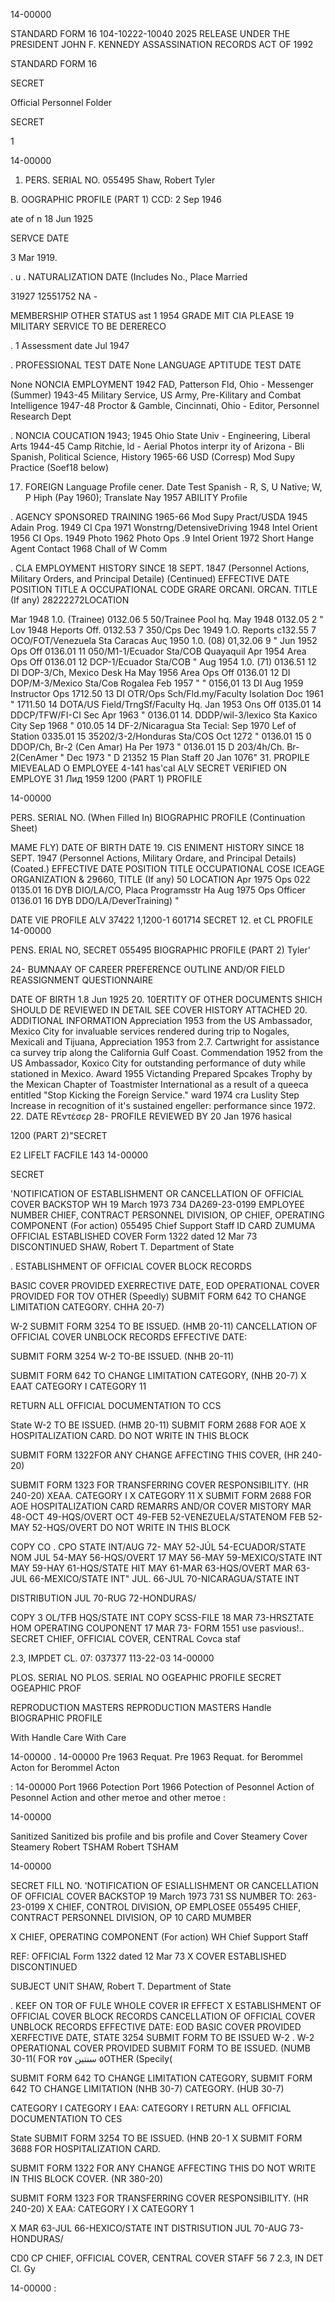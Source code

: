 14-00000

STANDARD FORM 16
104-10222-10040
2025 RELEASE UNDER THE PRESIDENT JOHN F. KENNEDY ASSASSINATION RECORDS ACT OF 1992

STANDARD FORM 16

SECRET

Official Personnel Folder

SECRET

1

14-00000

1. PERS. SERIAL NO. 
055495 
Shaw, Robert Tyler

B. OOGRAPHIC PROFILE (PART 1) CCD: 2 Sep 1946

ate of n 18 Jun 1925

SERVCE DATE

3 Mar 1919.

. u . NATURALIZATION DATE (Includes No., Place
Married

31927 12551752
NA -

MEMBERSHIP
OTHER STATUS
ast 1 1954
GRADE
MIT CIA
PLEASE 19
MILITARY SERVICE
TO BE
DERERECO

. 1 Assessment date
Jul 1947

. PROFESSIONAL TEST DATE
None
LANGUAGE APTITUDE TEST DATE

None
NONCIA EMPLOYMENT
1942 FAD, Patterson Fld, Ohio - Messenger (Summer)
1943-45 Military Service, US Army, Pre-Kilitary and Combat Intelligence
1947-48 Proctor & Gamble, Cincinnati, Ohio - Editor, Personnel Research Dept

. NONCIA COUCATION
1943; 1945 Ohio State Univ - Engineering, Liberal Arts
1944-45 Camp Ritchie, ld - Aerial Photos interpr
ity of Arizona - Bli Spanish, Political Science, History
1965-66 USD (Corresp) Mod Supy Practice (Soef18 below)

17. FOREIGN Language Profile
cener. Date Test
Spanish - R, S, U Native; W, P Hiph (Pay 1960); Translate Nay 1957
ABILITY
Profile

. AGENCY SPONSORED TRAINING 1965-66 Mod Supy Pract/USDA
1945 Adain Prog. 1949 СІ Сра 1971 Wonstrng/DetensiveDriving
1948 Intel Orient 1956 CI Ops.
1949 Photo 1962 Photo Ops
.9 Intel Orient 1972 Short Hange Agent Contact
1968 Chall of W Comm

. CLA EMPLOYMENT HISTORY SINCE 18 SEPT. 1847 (Personnel Actions, Military Orders, and Principal Detaile) (Centinued)
EFFECTIVE DATE POSITION TITLE A OCCUPATIONAL CODE GRARE ORCANI. ORCAN. TITLE (If any) 28222272LOCATION

Mar 1948 1.0. (Trainee) 0132.06 5 50/Trainee Pool hq.
May 1948 0132.05 2 "
Lov 1948 Heports Off. 0132.53 7 350/Cps
Dec 1949 1.O. Reports c132.55 7 OCO/FOT/Venezuela Sta Caracas
Αυς 1950 1.0. (08) 01,32.06 9 "
Jun 1952 Ops Off 0136.01 11 050/M1-1/Ecuador Sta/COB Quayaquil
Apr 1954 Area Ops Off 0136.01 12 DCP-1/Ecuador Sta/COB "
Aug 1954 1.0. (71) 0136.51 12 DI DOP-3/Ch, Mexico Desk Ha
May 1956 Area Ops Off 0136.01 12 DI DOP/M-3/Mexico Sta/Сов Rogalea
Feb 1957 " " 0156,01 13 DI
Aug 1959 Instructor Ops 1712.50 13 DI OTR/Ops Sch/Fld.my/Faculty Isolation
Doc 1961 " 1711.50 14 DOTA/US Field/TrngSf/Faculty Hq.
Jan 1953 Ons Off 0135.01 14 DDCP/TFW/FI-CI Sec
Apr 1963 " 0136.01 14. DDDP/wil-3/lexico Sta Kaxico City
Sep 1968 " 010.05 14 DF-2/Nicaragua Sta Tecial:
Sep 1970 Lef of Station 0335.01 15 35202/3-2/Honduras Sta/COS
Oct 1272 " 0136.01 15 0 DDOP/Ch, Br-2 (Cen Amar) Ha
Per 1973 " 0136.01 15 D 203/4h/Ch. Br-2(CenAmer "
Dec 1973 "
D 21352 15 Plan Staff
20 Jan 1076"
31. PROPILE MIEVEALAD O EMPLOYEE
4-141
has'cal
ALV SECRET VERIFIED ON EMPLOYE
31 Лид 1959
1200 (PART 1)
PROFILE

14-00000

PERS. SERIAL NO.
(When Filled In)
BIOGRAPHIC PROFILE (Continuation Sheet)

MAME FLY) DATE OF BIRTH DATE
19. CIS ENIMENT HISTORY SINCE 18 SEPT. 1947 (Personnel Actions, Military Ordare, and Principal Details) (Coated.)
EFFECTIVE DATE POSITION TITLE OCCUPATIONAL COSE ICEAGE ORGANIZATION & 29660, TITLE (If any) 50 LOCATION
Apr 1975 Ops 022 0135.01 16 DYB DIO/LA/CO, Placa Programsstr Ha
Aug 1975 Ops Officer 0136.01 16 DYB DDO/LA/DeverTraining) "

DATE VIE PROFILE ALV 37422
1,1200-1 601714 SECRET
12. et CL PROFILE
14-00000

PENS. ERIAL NO, SECRET
055495 BIOGRAPHIC PROFILE (PART 2)
Tyler'

24- BUMNAAY OF CAREER PREFERENCE OUTLINE AND/OR FIELD REASSIGNMENT QUESTIONNAIRE

DATE OF BIRTH
1.8 Jun 1925
20. 10ERTITY OF OTHER DOCUMENTS SHICH SHOULD DE REVIEWED IN DETAIL
SEE COVER HISTORY ATTACHED
20. ADDITIONAL INFORMATION
Appreciation 1953 from the US Ambassador, Mexico City for invaluable services
rendered during trip to Nogales, Mexicali and Tijuana,
Appreciation 1953 from 2.7. Cartwright for assistance ca survey trip along the
California Gulf Coast.
Commendation 1952 from the US Ambassador, Koxico City for outstanding performance of
duty while stationed in Mexico.
Award 1955 Victanding Prepared Spcakes Trophy by the Mexican Chapter of Toastmister
International as a result of a queeca entitled "Stop Kicking the Foreign Service."
ward 1974 cra Luslity Step Increase in recognition of it's sustained engeller:
performance since 1972.
22. DATE REντέσερ 28- PROFILE REVIEWED BY
20 Jan 1976 hasical

1200 (PART 2)"SECRET

E2 LIFELT
FACFILE
143
14-00000

SECRET

'NOTIFICATION OF ESTABLISHMENT OR CANCELLATION
OF OFFICIAL COVER BACKSTOP
WH 19 March 1973 734
DA269-23-0199
EMPLOYEE NUMBER
CHIEF, CONTRACT PERSONNEL DIVISION, OP
CHIEF, OPERATING COMPONENT (For action) 055495
Chief Support Staff
ID CARD ZUMUMA
OFFICIAL
ESTABLISHED
COVER
Form 1322 dated 12 Mar 73
DISCONTINUED
SHAW, Robert T. Department of State

. ESTABLISHMENT OF OFFICIAL COVER BLOCK RECORDS

BASIC COVER PROVIDED
EXERRECTIVE DATE,
EOD
OPERATIONAL COVER PROVIDED
FOR
TOV OTHER (Speedly)
SUBMIT FORM 642 TO CHANGE LIMITATION CATEGORY.
CHHA 20-7)

W-2
SUBMIT FORM 3254 TO BE ISSUED.
(HMB 20-11)
CANCELLATION OF OFFICIAL COVER UNBLOCK RECORDS
EFFECTIVE DATE:

SUBMIT FORM 3254
W-2
TO-BE ISSUED. (NHB 20-11)

SUBMIT FORM 642 TO CHANGE LIMITATION
CATEGORY, (NHB 20-7)
X
EAAT CATEGORY I
CATEGORY 11

RETURN ALL OFFICIAL DOCUMENTATION TO CCS

State W-2 TO BE ISSUED.
(HMB 20-11)
SUBMIT FORM 2688 FOR AOE
X
HOSPITALIZATION CARD.
DO NOT WRITE IN THIS BLOCK

SUBMIT FORM 1322FOR ANY CHANGE AFFECTING THIS
COVER, (HR 240-20)

SUBMIT FORM 1323 FOR TRANSFERRING COVER
RESPONSIBILITY. (HR 240-20)
 XEAA. CATEGORY I X CATEGORY 11
X
SUBMIT FORM 2688 FOR AOE HOSPITALIZATION CARD
REMARRS AND/OR COVER MISTORY
MAR 48-OCT 49-HQS/OVERT
OCT 49-FEB 52-VENEZUELA/STATENOM
FEB 52-MAY 52-HQS/OVERT
DO NOT WRITE IN THIS BLOCK

 COPY
CO . CPO STATE INT/AUG 72-
MAY 52-JÚL 54-ECUADOR/STATE NOM
JUL 54-MAY 56-HQS/OVERT
17 MAY 56-MAY 59-MEXICO/STATE INT
MAY 59-HAY 61-HQS/STATE HIT
MAY 61-MAR 63-HQS/OVERT
MAR 63-JUL 66-MEXICO/STATE INT"
JUL. 66-JUL 70-NICARAGUA/STATE INT

DISTRIBUTION JUL 70-RUG 72-HONDURAS/

COPY 3 OL/TFB HQS/STATE INT
COPY SCSS-FILE 18 MAR 73-HRSZTATE HOM
OPERATING COUPONENT 17 MAR 73-
FORM
1551 use pasvious!.. SECRET CHIEF, OFFICIAL COVER, CENTRAL Covca staf

2.3, IMPDET CL. 07: 037377
113-22-03
14-00000

PLOS. SERIAL NO PLOS. SERIAL NO
OGEAPHIC PROFILE
SECRET
OGEAPHIC PROF

REPRODUCTION MASTERS REPRODUCTION MASTERS
Handle BIOGRAPHIC PROFILE

With Handle
Care With
Care

14-00000
. 14-00000
Pre 1963 Requat. Pre 1963 Requat.
for Berommel Acton for Berommel Acton

: 14-00000
Port 1966 Potection Port 1966 Potection
of Pesonnel Action of Pesonnel Action
and other meтое and other meтое
:

14-00000

Sanitized Sanitized
bis profile and bis profile and
Cover Steamery Cover Steamery
Robert TSHAM Robert TSHAM

14-00000

SECRET
FILL NO.
'NOTIFICATION OF ESIALLISHMENT OR CANCELLATION
OF OFFICIAL COVER BACKSTOP 19 March 1973 731
SS NUMBER
TO: 263-23-0199
X CHIEF, CONTROL DIVISION, OP EMPLOSEE
055495
CHIEF, CONTRACT PERSONNEL DIVISION, OP 10 CARD MUMBER

X CHIEF, OPERATING COMPONENT (For action) WH
Chief Support Staff

REF:
OFFICIAL
Form 1322 dated 12 Mar 73 X COVER
ESTABLISHED
DISCONTINUED

SUBJECT
UNIT
SHAW, Robert T. Department of State

.
KEEF ON TOR OF FULE WHOLE COVER IR EFFECT
X
ESTABLISHMENT OF OFFICIAL COVER BLOCK RECORDS CANCELLATION OF OFFICIAL COVER UNBLOCK RECORDS
EFFECTIVE DATE:
EOD
BASIC COVER PROVIDED
XERFECTIVE DATE,
STATE 3254
SUBMIT FORM TO BE ISSUED
W-2
. W-2
OPERATIONAL COVER PROVIDED SUBMIT FORM TO BE ISSUED. (NUMB 30-11(
FOR ٥ سنتين ٢٥٧OTHER (Specily(

SUBMIT FORM 642 TO CHANGE LIMITATION CATEGORY, SUBMIT FORM 642 TO CHANGE LIMITATION
(NHB 30-7) CATEGORY. (HUB 30-7)

CATEGORY I CATEGORY I EAA: CATEGORY I
RETURN ALL OFFICIAL DOCUMENTATION TO CES

State
SUBMIT FORM 3254 TO BE ISSUED.
(HNB 20-1
X SUBMIT FORM 3688 FOR
HOSPITALIZATION CARD.

SUBMIT FORM 1322 FOR ANY CHANGE AFFECTING THIS DO NOT WRITE IN THIS BLOCK
COVER. (NR 380-20)

SUBMIT FORM 1323 FOR TRANSFERRING COVER
RESPONSIBILITY. (HR 240-20)
X
EAA: CATEGORY I
X CATEGORY 1

X
MAR 63-JUL 66-HEXICO/STATE INT
DISTRISUTION
JUL 70-AUG 73-HONDURAS/

CD0 CP CHIEF, OFFICIAL COVER, CENTRAL COVER STAFF
56 7
2.3, IN DET Cl. Gy

14-00000
:
